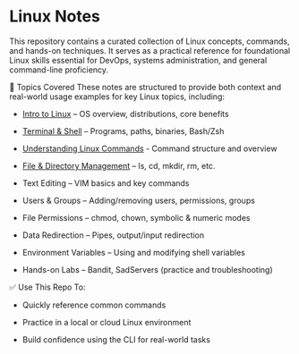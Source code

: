 # Linux Notes

This repository contains a curated collection of Linux concepts, commands, and hands-on techniques. It serves as a practical reference for foundational Linux skills essential for DevOps, systems administration, and general command-line proficiency.

🧠 Topics Covered
These notes are structured to provide both context and real-world usage examples for key Linux topics, including:

- [Intro to Linux](https://github.com/Endrit-Selita/Linux/blob/main/Introduction%20to%20Linux.md) – OS overview, distributions, core benefits

- [Terminal & Shell](https://github.com/Endrit-Selita/Linux/blob/main/Introduction%20to%20the%20Terminal%20%26%20Shell.md) – Programs, paths, binaries, Bash/Zsh

- [Understanding Linux Commands](https://github.com/Endrit-Selita/Linux/blob/main/Introduction%20to%20Linux%20Comands.md) - Command structure and overview

- [File & Directory Management](https://github.com/Endrit-Selita/Linux/blob/main/Introduction%20to%20the%20Linux%20File%20System.md) – ls, cd, mkdir, rm, etc.

- Text Editing – VIM basics and key commands

- Users & Groups – Adding/removing users, permissions, groups

- File Permissions – chmod, chown, symbolic & numeric modes

- Data Redirection – Pipes, output/input redirection

- Environment Variables – Using and modifying shell variables

- Hands-on Labs – Bandit, SadServers (practice and troubleshooting)

✅ Use This Repo To:

- Quickly reference common commands

- Practice in a local or cloud Linux environment

- Build confidence using the CLI for real-world tasks
